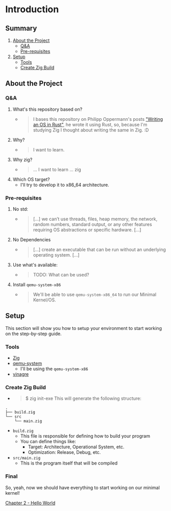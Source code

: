 # Introduction

## Summary
1. [About the Project](#about-the-project)
    - [Q&A](#q&a)
    - [Pre-requisites](#pre-requisites)
2. [Setup](#setup)
    - [Tools](#tools)
    - [Create Zig Build](#create-zig-build)

## About the Project

### Q&A
1. What's this repository based on?
    - > I bases this repository on Philipp Oppermann's posts ["Writing an OS in Rust"](https://os.phil-opp.com/), he wrote it using Rust, so, because I'm studying  Zig I thought about writing the same in Zig. :D 
2. Why?
    - > I want to learn.
3. Why zig?
    - > ... I want to learn ... zig
4. Which OS target?
    - I'll try to develop it to x86_64 architecture.

<!-- 
    TODO: 
        - Add more info
-->

### Pre-requisites
1. No std:
    - > [...] we can’t use threads, files, heap memory, the network, random numbers, standard output, or any other features requiring OS abstractions or specific hardware. [...]
2. No Dependencies
    - > [...] create an executable that can be run without an underlying operating system. [...]
3. Use what's available:
    - > TODO: What can be used?
4. Install `qemu-system-x86`
    - > We'll be able to use `qemu-system-x86_64` to run our Minimal Kernel/OS.

## Setup
This section will show you how to setup your environment to start working on the step-by-step guide.

### Tools
- [Zig](https://ziglang.org/)
- [qemu-system](https://www.qemu.org/)
    - I'll be using the `qemu-system-x86`
- [vinagre](https://gitlab.gnome.org/Archive/vinagre)

### Create Zig Build
- > $ zig init-exe
This will generate the following structure:
```shell
.
├── build.zig
└── src
    └── main.zig
```

- `build.zig`
    - This file is responsible for defining how to build your program
    - You can define things like:
        - Target: Architecture, Operational System, etc.
        - Optimization: Release, Debug, etc.
- `src/main.zig`
    - This is the program itself that will be compiled 

### Final
So, yeah, now we should have everything to start working on our minimal kernel!

[Chapter 2 - Hello World](./02_hello_world.md)
